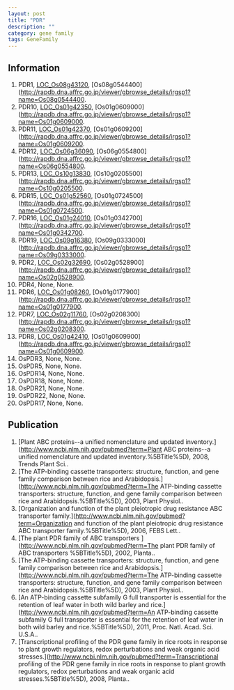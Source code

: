 ```yaml
---
layout: post
title: "PDR"
description: ""
category: gene family
tags: GeneFamily
---
```


## Information
1. PDR1, [LOC_Os08g43120](http://rice.plantbiology.msu.edu/cgi-bin/ORF_infopage.cgi?orf=LOC_Os08g43120), [Os08g0544400](http://rapdb.dna.affrc.go.jp/viewer/gbrowse_details/irgsp1?name=Os08g0544400.
2. PDR10, [LOC_Os01g42350](http://rice.plantbiology.msu.edu/cgi-bin/ORF_infopage.cgi?orf=LOC_Os01g42350), [Os01g0609000](http://rapdb.dna.affrc.go.jp/viewer/gbrowse_details/irgsp1?name=Os01g0609000.
3. PDR11, [LOC_Os01g42370](http://rice.plantbiology.msu.edu/cgi-bin/ORF_infopage.cgi?orf=LOC_Os01g42370), [Os01g0609200](http://rapdb.dna.affrc.go.jp/viewer/gbrowse_details/irgsp1?name=Os01g0609200.
4. PDR12, [LOC_Os06g36090](http://rice.plantbiology.msu.edu/cgi-bin/ORF_infopage.cgi?orf=LOC_Os06g36090), [Os06g0554800](http://rapdb.dna.affrc.go.jp/viewer/gbrowse_details/irgsp1?name=Os06g0554800.
5. PDR13, [LOC_Os10g13830](http://rice.plantbiology.msu.edu/cgi-bin/ORF_infopage.cgi?orf=LOC_Os10g13830), [Os10g0205500](http://rapdb.dna.affrc.go.jp/viewer/gbrowse_details/irgsp1?name=Os10g0205500.
6. PDR15, [LOC_Os01g52560](http://rice.plantbiology.msu.edu/cgi-bin/ORF_infopage.cgi?orf=LOC_Os01g52560), [Os01g0724500](http://rapdb.dna.affrc.go.jp/viewer/gbrowse_details/irgsp1?name=Os01g0724500.
7. PDR16, [LOC_Os01g24010](http://rice.plantbiology.msu.edu/cgi-bin/ORF_infopage.cgi?orf=LOC_Os01g24010), [Os01g0342700](http://rapdb.dna.affrc.go.jp/viewer/gbrowse_details/irgsp1?name=Os01g0342700.
8. PDR19, [LOC_Os09g16380](http://rice.plantbiology.msu.edu/cgi-bin/ORF_infopage.cgi?orf=LOC_Os09g16380), [Os09g0333000](http://rapdb.dna.affrc.go.jp/viewer/gbrowse_details/irgsp1?name=Os09g0333000.
9. PDR2, [LOC_Os02g32690](http://rice.plantbiology.msu.edu/cgi-bin/ORF_infopage.cgi?orf=LOC_Os02g32690), [Os02g0528900](http://rapdb.dna.affrc.go.jp/viewer/gbrowse_details/irgsp1?name=Os02g0528900.
10. PDR4, None, None.
11. PDR6, [LOC_Os01g08260](http://rice.plantbiology.msu.edu/cgi-bin/ORF_infopage.cgi?orf=LOC_Os01g08260), [Os01g0177900](http://rapdb.dna.affrc.go.jp/viewer/gbrowse_details/irgsp1?name=Os01g0177900.
12. PDR7, [LOC_Os02g11760](http://rice.plantbiology.msu.edu/cgi-bin/ORF_infopage.cgi?orf=LOC_Os02g11760), [Os02g0208300](http://rapdb.dna.affrc.go.jp/viewer/gbrowse_details/irgsp1?name=Os02g0208300.
13. PDR8, [LOC_Os01g42410](http://rice.plantbiology.msu.edu/cgi-bin/ORF_infopage.cgi?orf=LOC_Os01g42410), [Os01g0609900](http://rapdb.dna.affrc.go.jp/viewer/gbrowse_details/irgsp1?name=Os01g0609900.
14. OsPDR3, None, None.
15. OsPDR5, None, None.
16. OsPDR14, None, None.
17. OsPDR18, None, None.
18. OsPDR21, None, None.
19. OsPDR22, None, None.
20. OsPDR17, None, None.

## Publication
1. [Plant ABC proteins--a unified nomenclature and updated inventory.](http://www.ncbi.nlm.nih.gov/pubmed?term=Plant ABC proteins--a unified nomenclature and updated inventory.%5BTitle%5D), 2008, Trends Plant Sci..
2. [The ATP-binding cassette transporters: structure, function, and gene family comparison between rice and Arabidopsis.](http://www.ncbi.nlm.nih.gov/pubmed?term=The ATP-binding cassette transporters: structure, function, and gene family comparison between rice and Arabidopsis.%5BTitle%5D), 2003, Plant Physiol..
3. [Organization and function of the plant pleiotropic drug resistance ABC transporter family.](http://www.ncbi.nlm.nih.gov/pubmed?term=Organization and function of the plant pleiotropic drug resistance ABC transporter family.%5BTitle%5D), 2006, FEBS Lett..
4. [The plant PDR family of ABC transporters ](http://www.ncbi.nlm.nih.gov/pubmed?term=The plant PDR family of ABC transporters %5BTitle%5D), 2002, Planta..
5. [The ATP-binding cassette transporters: structure, function, and gene family comparison between rice and Arabidopsis.](http://www.ncbi.nlm.nih.gov/pubmed?term=The ATP-binding cassette transporters: structure, function, and gene family comparison between rice and Arabidopsis.%5BTitle%5D), 2003, Plant Physiol..
6. [An ATP-binding cassette subfamily G full transporter is essential for the retention of leaf water in both wild barley and rice.](http://www.ncbi.nlm.nih.gov/pubmed?term=An ATP-binding cassette subfamily G full transporter is essential for the retention of leaf water in both wild barley and rice.%5BTitle%5D), 2011, Proc. Natl. Acad. Sci. U.S.A..
7. [Transcriptional profiling of the PDR gene family in rice roots in response to plant growth regulators, redox perturbations and weak organic acid stresses.](http://www.ncbi.nlm.nih.gov/pubmed?term=Transcriptional profiling of the PDR gene family in rice roots in response to plant growth regulators, redox perturbations and weak organic acid stresses.%5BTitle%5D), 2008, Planta..


